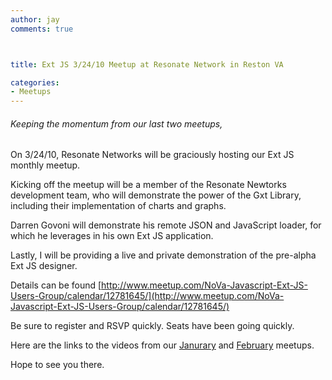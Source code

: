 ```yaml
---
author: jay
comments: true



title: Ext JS 3/24/10 Meetup at Resonate Network in Reston VA

categories:
- Meetups
---
```


###### Keeping the momentum from our last two meetups,





On 3/24/10, Resonate Networks will be graciously hosting our Ext JS monthly meetup.





Kicking off the meetup will be a member of the Resonate Newtorks development team, who will demonstrate the power of the Gxt Library, including their implementation of charts and graphs.





Darren Govoni will demonstrate his remote JSON and JavaScript loader, for which he leverages in his own Ext JS application.





Lastly, I will be providing a live and private demonstration of the pre-alpha Ext JS designer.





Details can be found [http://www.meetup.com/NoVa-Javascript-Ext-JS-Users-Group/calendar/12781645/](http://www.meetup.com/NoVa-Javascript-Ext-JS-Users-Group/calendar/12781645/)





Be sure to register and RSVP quickly.  Seats have been going quickly.





Here are the links to the videos from our [Janurary](http://moduscreate.com/262/ext-js-meetup-1192010-meetup-videos) and [February](http://moduscreate.com/302/videos-from-the-extjs-javascript-meetup-on-22310-at-general-dynamics) meetups.





Hope to see you there.



